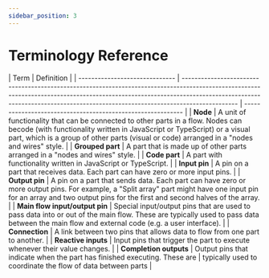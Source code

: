 ```yaml
---
sidebar_position: 3
---
```


# Terminology Reference

| Term                           | Definition                                                                                                                                                                                                                                                  |
| ------------------------------ | ----------------------------------------------------------------------------------------------------------------------------------------------------------------------------------------------------------------------------------------------------------- | ----------------------------------------------------------- |
| **Node**                       | A unit of functionality that can be connected to other parts in a flow. Nodes can becode (with functionality written in JavaScript or TypeScript) or a visual part, which is a group of other parts (visual or code) arranged in a "nodes and wires" style. |
| **Grouped part**               | A part that is made up of other parts arranged in a "nodes and wires" style.                                                                                                                                                                                |
| **Code part**                  | A part with functionality written in JavaScript or TypeScript.                                                                                                                                                                                              |
| **Input pin**                  | A pin on a part that receives data. Each part can have zero or more input pins.                                                                                                                                                                             |
| **Output pin**                 | A pin on a part that sends data. Each part can have zero or more output pins. For example, a "Split array" part might have one input pin for an array and two output pins for the first and second halves of the array.                                     |
| **Main flow input/output pin** | Special input/output pins that are used to pass data into or out of the main flow. These are typically used to pass data between the main flow and external code (e.g. a user interface).                                                                   |
| **Connection**                 | A link between two pins that allows data to flow from one part to another.                                                                                                                                                                                  |
| **Reactive inputs**            | Input pins that trigger the part to execute whenever their value changes.                                                                                                                                                                                   |
| **Completion outputs**         | Output pins that indicate when the part has finished executing. These are                                                                                                                                                                                   | typically used to coordinate the flow of data between parts |
